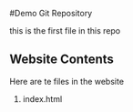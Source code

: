 #Demo Git Repository

this is the first file in this repo


## Website Contents
Here are te files in the website
1. index.html

